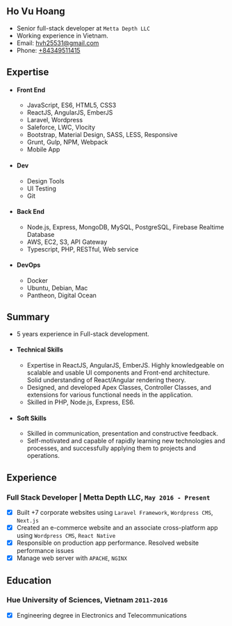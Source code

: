 ## Ho Vu Hoang

* Senior full-stack developer at `Metta Depth LLC`
* Working experience in Vietnam.
* Email: [hvh25531@gmail.com](mailto:hvh25531@gmail.com)
* Phone: [+84349511415](tel:+84349511415)

## Expertise

* #### Front End
	* JavaScript, ES6, HTML5, CSS3
	* ReactJS, AngularJS, EmberJS
  * Laravel, Wordpress
  * Saleforce, LWC, Vlocity
  * Bootstrap, Material Design, SASS, LESS, Responsive
  * Grunt, Gulp, NPM, Webpack
  * Mobile App

* #### Dev
	* Design Tools
	* UI Testing
	* Git
	
* #### Back End
	* Node.js, Express, MongoDB, MySQL, PostgreSQL, Firebase Realtime Database
	* AWS, EC2, S3, API Gateway
	* Typescript, PHP, RESTful, Web service
	
* #### DevOps
	* Docker
	* Ubuntu, Debian, Mac
	* Pantheon, Digital Ocean

## Summary

* 5 years experience in Full-stack development.
* #### Technical Skills
    * Expertise in ReactJS, AngularJS, EmberJS. Highly knowledgeable on scalable and usable UI components and Front-end architecture. Solid understanding of React/Angular rendering theory.
    * Designed, and developed Apex Classes, Controller Classes, and extensions for various functional needs in the application.
    * Skilled in PHP, Node.js, Express, ES6.

* #### Soft Skills
    * Skilled in communication, presentation and constructive feedback.
    * Self-motivated and capable of rapidly learning new technologies and processes, and successfully applying them to projects and operations.

## Experience

### **Full Stack Developer | Metta Depth LLC**, `May 2016 - Present`
- [x] Built +7 corporate websites using `Laravel Framework`, `Wordpress CMS`, `Next.js`
- [x] Created an e-commerce website and an associate cross-platform app using `Wordpress CMS`, `React Native`
- [x] Responsible on production app performance. Resolved website performance issues
- [x] Manage web server with `APACHE`, `NGINX`

## Education

### Hue University of Sciences, Vietnam `2011-2016`
- [x] Engineering degree in Electronics and Telecommunications
